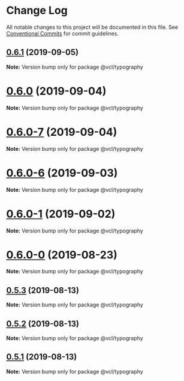 # Change Log

All notable changes to this project will be documented in this file.
See [Conventional Commits](https://conventionalcommits.org) for commit guidelines.

## [0.6.1](https://github.com/vcl/typography/compare/v0.6.0...v0.6.1) (2019-09-05)

**Note:** Version bump only for package @vcl/typography





# [0.6.0](https://github.com/vcl/typography/compare/v0.6.0-7...v0.6.0) (2019-09-04)

**Note:** Version bump only for package @vcl/typography





# [0.6.0-7](https://github.com/vcl/typography/compare/v0.6.0-5...v0.6.0-7) (2019-09-04)

**Note:** Version bump only for package @vcl/typography





# [0.6.0-6](https://github.com/vcl/typography/compare/v0.6.0-5...v0.6.0-6) (2019-09-03)

**Note:** Version bump only for package @vcl/typography





# [0.6.0-1](https://github.com/vcl/typography/compare/v0.6.0-0...v0.6.0-1) (2019-09-02)

**Note:** Version bump only for package @vcl/typography





# [0.6.0-0](https://github.com/vcl/typography/compare/v0.5.4...v0.6.0-0) (2019-08-23)

**Note:** Version bump only for package @vcl/typography





## [0.5.3](https://github.com/vcl/typography/compare/v0.5.1...v0.5.3) (2019-08-13)

**Note:** Version bump only for package @vcl/typography





## [0.5.2](https://github.com/vcl/typography/compare/v0.5.1...v0.5.2) (2019-08-13)

**Note:** Version bump only for package @vcl/typography





## [0.5.1](https://github.com/vcl/typography/compare/v0.5.0...v0.5.1) (2019-08-13)

**Note:** Version bump only for package @vcl/typography
